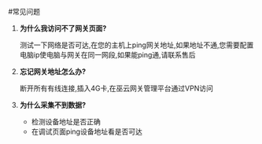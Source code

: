 #常见问题

1. **为什么我访问不了网关页面?**
    
    测试一下网络是否可达,在您的主机上ping网关地址,如果地址不通,您需要配置电脑ip使电脑与网关在同一网段,如果能ping通,请联系售后
    
2. **忘记网关地址怎么办?**

    断开所有有线连接,插入4G卡,在巫云网关管理平台通过VPN访问
    
3. **为什么采集不到数据?**

    * 检测设备地址是否正确
    * 在调试页面ping设备地址看是否可达